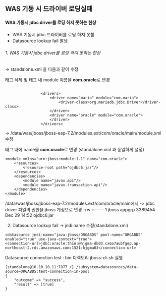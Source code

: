 ## WAS 기동 시 드라이버 로딩실패

#### WAS 기동시 jdbc driver를 로딩 하지 못하는 현상

- WAS 기동시 jdbc 드라이버를 로딩 하지 못함
- Datasource lookup fail 발생


###### 1. WAS 기동시 jdbc driver를 로딩 하지 못하는 현상

-> standalone.xml 을 다음과 같이 수정

<xa-datasource-class> 태그 삭제 및 <driver> 태그 내 module 이름을 <strong>com.oracle</strong>로 변경

```

                <drivers>
                    <driver name="maria" module="com.maria">
                        <driver-class>org.mariadb.jdbc.Driver</driver-class>
                    </driver>
                    <driver name="oracle" module="com.oracle">
                    </driver>
                </drivers>
```
  
-> /data/was/jboss/jboss-eap-7.2/modules.ext/com/oracle/main/module.xml 수정
  
<module> 태그 내에 name을 <strong>com.oracle</strong>로 변경 (standalone.xml 과 동일하게 설정)

```
<module xmlns="urn:jboss:module:1.1" name="com.oracle">
    <resources>
        <resource-root path="ojdbc6.jar"/>
    </resources>
    <dependencies>
        <module name="javax.api"/>
        <module name="javax.transaction.api"/>
    </dependencies>
</module>
```

/data/was/jboss/jboss-eap-7.2/modules.ext/com/oracle/main에서 -> jdbc driver 파일의 권한을 jboss 계정으로 변경
-rw-r----- 1 jboss appgrp 3389454 Dec 29 14:52 ojdbc6.jar

  
2. Datasource lookup fail
-> jndi name 수정(standalone.xml)  
  
```
<datasource jndi-name="java:jboss/ORGABDS" pool-name="ORGABDS" enabled="true" use-java-context="true">
<connection-url>jdbc:oracle:thin:@hjgma-db03.cx6o7aubfgep.ap-northeast-2.rds.amazonaws.com:1521:hjgma03</connection-url>  
```  
  
Datasource connection test : bin 디렉토리 jboss-cli.sh 실행
  
```
[standalone@10.10.10.11:7877 /] /subsystem=datasources/data-source=ORGABDS:test-connection-in-pool
{
    "outcome" => "success",
    "result" => [true]
}
```
  
  
  
 
